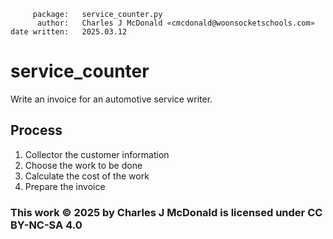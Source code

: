          package:   service_counter.py
          author:   Charles J McDonald «cmcdonald@woonsocketschools.com»
    date written:   2025.03.12
        
# service_counter
Write an invoice for an automotive service writer.

## Process
1. Collector the customer information
2. Choose the work to be done
3. Calculate the cost of the work
4. Prepare the invoice


### This work © 2025 by Charles J McDonald is licensed under CC BY-NC-SA 4.0
